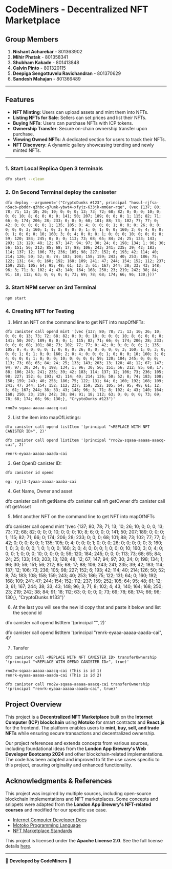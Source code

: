 # CodeMiners - Decentralized NFT Marketplace

## Group Members
1. **Nishant Acharekar** - 801363902  
2. **Mihir Phatak** - 801358341  
3. **Shubham Kakade** - 801413848  
4. **Calvin Pinto** - 801320115  
5. **Deepiga Sengottuvelu Ravichandran** - 801370629  
6. **Sandesh Mahajan** - 801366489  

---
## Features
- **NFT Minting**: Users can upload assets and mint them into NFTs.
- **Listing NFTs for Sale**: Sellers can set prices and list their NFTs.
- **Buying NFTs**: Users can purchase NFTs with ICP tokens.
- **Ownership Transfer**: Secure on-chain ownership transfer upon purchase.
- **Viewing Owned NFTs**: A dedicated section for users to track their NFTs.
- **NFT Discovery**: A dynamic gallery showcasing trending and newly minted NFTs.
---

### **1. Start Local Replica Open 3 terminals**
```bash
dfx start --clean
```

### **2. On Second Terminal deploy the caniseter**

```
dfx deploy --argument='("CryptoDunks #123", principal "hosul-rjfsa-n5acb-pbddr-q3hbc-g7umk-ybwt4-xfyjz-633jk-mm6ar-rqe", (vec {137; 80; 78; 71; 13; 10; 26; 10; 0; 0; 0; 13; 73; 72; 68; 82; 0; 0; 0; 10; 0; 0; 0; 10; 8; 6; 0; 0; 0; 141; 50; 207; 189; 0; 0; 0; 1; 115; 82; 71; 66; 0; 174; 206; 28; 233; 0; 0; 0; 68; 101; 88; 73; 102; 77; 77; 0; 42; 0; 0; 0; 8; 0; 1; 135; 105; 0; 4; 0; 0; 0; 1; 0; 0; 0; 26; 0; 0; 0; 0; 0; 3; 160; 1; 0; 3; 0; 0; 0; 1; 0; 1; 0; 0; 160; 2; 0; 4; 0; 0; 0; 1; 0; 0; 0; 10; 160; 3; 0; 4; 0; 0; 0; 1; 0; 0; 0; 10; 0; 0; 0; 0; 59; 120; 184; 245; 0; 0; 0; 113; 73; 68; 65; 84; 24; 25; 133; 143; 203; 13; 128; 48; 12; 67; 147; 94; 97; 30; 24; 0; 198; 134; 1; 96; 30; 56; 151; 56; 212; 85; 68; 17; 88; 106; 243; 241; 235; 39; 42; 183; 114; 137; 12; 106; 73; 236; 105; 98; 227; 152; 6; 193; 42; 114; 40; 214; 126; 50; 52; 8; 74; 183; 108; 158; 159; 243; 40; 253; 186; 75; 122; 131; 64; 0; 160; 192; 168; 109; 241; 47; 244; 154; 152; 112; 237; 159; 252; 105; 64; 95; 48; 61; 12; 3; 61; 167; 244; 38; 33; 43; 148; 96; 3; 71; 8; 102; 4; 43; 140; 164; 168; 250; 23; 219; 242; 38; 84; 91; 18; 112; 63; 0; 0; 0; 0; 73; 69; 78; 68; 174; 66; 96; 130;}))'
```

### **3. Start NPM server on 3rd Terminal**

```
npm start
```

### **4. Creating NFT for Testing**

1. Mint an NFT on the command line to get NFT into mapOfNFTs:

```
dfx canister call opend mint '(vec {137; 80; 78; 71; 13; 10; 26; 10; 0; 0; 0; 13; 73; 72; 68; 82; 0; 0; 0; 10; 0; 0; 0; 10; 8; 6; 0; 0; 0; 141; 50; 207; 189; 0; 0; 0; 1; 115; 82; 71; 66; 0; 174; 206; 28; 233; 0; 0; 0; 68; 101; 88; 73; 102; 77; 77; 0; 42; 0; 0; 0; 8; 0; 1; 135; 105; 0; 4; 0; 0; 0; 1; 0; 0; 0; 26; 0; 0; 0; 0; 0; 3; 160; 1; 0; 3; 0; 0; 0; 1; 0; 1; 0; 0; 160; 2; 0; 4; 0; 0; 0; 1; 0; 0; 0; 10; 160; 3; 0; 4; 0; 0; 0; 1; 0; 0; 0; 10; 0; 0; 0; 0; 59; 120; 184; 245; 0; 0; 0; 113; 73; 68; 65; 84; 24; 25; 133; 143; 203; 13; 128; 48; 12; 67; 147; 94; 97; 30; 24; 0; 198; 134; 1; 96; 30; 56; 151; 56; 212; 85; 68; 17; 88; 106; 243; 241; 235; 39; 42; 183; 114; 137; 12; 106; 73; 236; 105; 98; 227; 152; 6; 193; 42; 114; 40; 214; 126; 50; 52; 8; 74; 183; 108; 158; 159; 243; 40; 253; 186; 75; 122; 131; 64; 0; 160; 192; 168; 109; 241; 47; 244; 154; 152; 112; 237; 159; 252; 105; 64; 95; 48; 61; 12; 3; 61; 167; 244; 38; 33; 43; 148; 96; 3; 71; 8; 102; 4; 43; 140; 164; 168; 250; 23; 219; 242; 38; 84; 91; 18; 112; 63; 0; 0; 0; 0; 73; 69; 78; 68; 174; 66; 96; 130;}, "CryptoDunks #123")'

rno2w-sqaaa-aaaaa-aaacq-cai
```

2. List the item into mapOfListings:

```
dfx canister call opend listItem '(principal "<REPLACE WITH NFT CANISTER ID>", 2)'

dfx canister call opend listItem '(principal "rno2w-sqaaa-aaaaa-aaacq-cai", 2)'

renrk-eyaaa-aaaaa-aaada-cai

```


3. Get OpenD canister ID:

```
dfx canister id opend

eg: ryjl3-tyaaa-aaaaa-aaaba-cai
```

4. Get Name, Owner and asset

dfx canister call nft getName
dfx canister call nft getOwner
dfx canister call nft getAsset

5. Mint another NFT on the command line to get NFT into mapOfNFTs

dfx canister call opend mint '(vec {137; 80; 78; 71; 13; 10; 26; 10; 0; 0; 0; 13; 73; 72; 68; 82; 0; 0; 0; 10; 0; 0; 0; 10; 8; 6; 0; 0; 0; 141; 50; 207; 189; 0; 0; 0; 1; 115; 82; 71; 66; 0; 174; 206; 28; 233; 0; 0; 0; 68; 101; 88; 73; 102; 77; 77; 0; 42; 0; 0; 0; 8; 0; 1; 135; 105; 0; 4; 0; 0; 0; 1; 0; 0; 0; 26; 0; 0; 0; 0; 0; 3; 160; 1; 0; 3; 0; 0; 0; 1; 0; 1; 0; 0; 160; 2; 0; 4; 0; 0; 0; 1; 0; 0; 0; 10; 160; 3; 0; 4; 0; 0; 0; 1; 0; 0; 0; 10; 0; 0; 0; 0; 59; 120; 184; 245; 0; 0; 0; 113; 73; 68; 65; 84; 24; 25; 133; 143; 203; 13; 128; 48; 12; 67; 147; 94; 97; 30; 24; 0; 198; 134; 1; 96; 30; 56; 151; 56; 212; 85; 68; 17; 88; 106; 243; 241; 235; 39; 42; 183; 114; 137; 12; 106; 73; 236; 105; 98; 227; 152; 6; 193; 42; 114; 40; 214; 126; 50; 52; 8; 74; 183; 108; 158; 159; 243; 40; 253; 186; 75; 122; 131; 64; 0; 160; 192; 168; 109; 241; 47; 244; 154; 152; 112; 237; 159; 252; 105; 64; 95; 48; 61; 12; 3; 61; 167; 244; 38; 33; 43; 148; 96; 3; 71; 8; 102; 4; 43; 140; 164; 168; 250; 23; 219; 242; 38; 84; 91; 18; 112; 63; 0; 0; 0; 0; 73; 69; 78; 68; 174; 66; 96; 130;}, "CryptoDunks #133")'


6. At the last you will see the new id copy that and paste it below and list the second id

dfx canister call opend listItem '(principal "<REPLACE WITH NFT CANISTER ID>", 2)'

dfx canister call opend listItem '(principal "renrk-eyaaa-aaaaa-aaada-cai", 4)'


7. Tansfer

```
dfx canister call <REPLACE WITH NFT CANISTER ID> transferOwnership '(principal "<REPLACE WITH OPEND CANISTER ID>", true)'

rno2w-sqaaa-aaaaa-aaacq-cai (This is id 1)
renrk-eyaaa-aaaaa-aaada-cai (This is id 2)

dfx canister call rno2w-sqaaa-aaaaa-aaacq-cai transferOwnership '(principal "renrk-eyaaa-aaaaa-aaada-cai", true)'

```


## Project Overview

This project is a **Decentralized NFT Marketplace** built on the **Internet Computer (ICP) blockchain** using **Motoko** for smart contracts and **React.js** for the frontend. The platform enables users to **mint, buy, sell, and trade NFTs** while ensuring secure transactions and decentralized ownership. 

Our project references and extends concepts from various sources, including foundational ideas from the **London App Brewery's Web Developer Bootcamp 2024** and other blockchain-related implementations. The code has been adapted and improved to fit the use cases specific to this project, ensuring originality and enhanced functionality.

## **Acknowledgments & References**
This project was inspired by multiple sources, including open-source blockchain implementations and NFT marketplaces. Some concepts and snippets were adapted from the **London App Brewery's NFT-related courses** and modified for our specific use case.
- [Internet Computer Developer Docs](https://internetcomputer.org/docs/current/developer-docs/setup/deploy-locally)
- [Motoko Programming Language](https://internetcomputer.org/docs/current/motoko/main/motoko)
- [NFT Marketplace Standards](https://blog.nftbooks.info/nft-technology-and-standards-a-comprehensive-guide/)

This project is licensed under the **Apache License 2.0**. See the full license details [here](http://www.apache.org/licenses/LICENSE-2.0).

---

🚀 **Developed by CodeMiners** 🚀